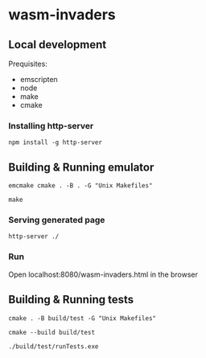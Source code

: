# wasm-invaders

## Local development

Prequisites:
- emscripten
- node
- make
- cmake

### Installing http-server

`npm install -g http-server`

## Building & Running emulator

```
emcmake cmake . -B . -G "Unix Makefiles"

make
```

### Serving generated page

`http-server ./`

### Run

Open localhost:8080/wasm-invaders.html in the browser

## Building & Running tests

```
cmake . -B build/test -G "Unix Makefiles"

cmake --build build/test

./build/test/runTests.exe
```